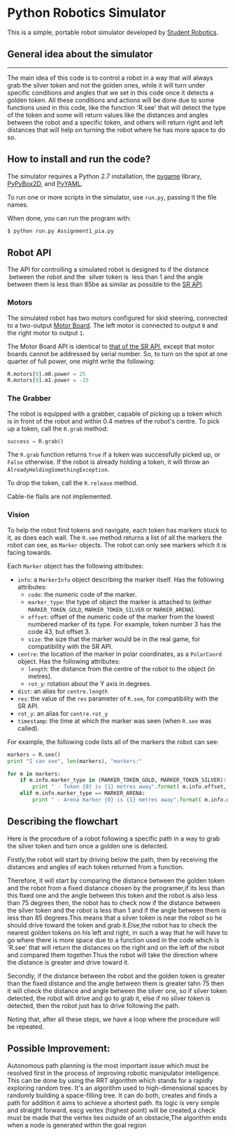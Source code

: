 Python Robotics Simulator
================================

This is a simple, portable robot simulator developed by [Student Robotics](https://studentrobotics.org).


## General idea about the simulator
-----------------------------------
The main idea of this code is to control a robot in a way that will always grab the silver token and not the golden ones, while it will turn under specific conditions and angles that we set in this code once it detects a golden token. All these conditions and actions will be done due to some functions used in this code, like the function 'R.see' that will detect the type of the token and some will return values like the distances and angles between the robot and a specific token, and others will return right and left distances that will help on turning the robot where he has more space to do so. 

How to install and run the code?
--------------------------------

The simulator requires a Python 2.7 installation, the [pygame](http://pygame.org/) library, [PyPyBox2D](https://pypi.python.org/pypi/pypybox2d/2.1-r331), and [PyYAML](https://pypi.python.org/pypi/PyYAML/).


To run one or more scripts in the simulator, use `run.py`, passing it the file names. 

When done, you can run the program with:

```bash
$ python run.py Assignment1_pia.py
```

Robot API
---------

The API for controlling a simulated robot is designed to if the distance
 between
the robot and the
 silver token is
 less than 1 and the angle
between them
is less than 85be as similar as possible to the [SR API][sr-api].

### Motors ###

The simulated robot has two motors configured for skid steering, connected to a two-output [Motor Board](https://studentrobotics.org/docs/kit/motor_board). The left motor is connected to output `0` and the right motor to output `1`.

The Motor Board API is identical to [that of the SR API](https://studentrobotics.org/docs/programming/sr/motors/), except that motor boards cannot be addressed by serial number. So, to turn on the spot at one quarter of full power, one might write the following:

```python
R.motors[0].m0.power = 25
R.motors[0].m1.power = -25
```

### The Grabber ###

The robot is equipped with a grabber, capable of picking up a token which is in front of the robot and within 0.4 metres of the robot's centre. To pick up a token, call the `R.grab` method:

```python
success = R.grab()
```

The `R.grab` function returns `True` if a token was successfully picked up, or `False` otherwise. If the robot is already holding a token, it will throw an `AlreadyHoldingSomethingException`.

To drop the token, call the `R.release` method.

Cable-tie flails are not implemented.

### Vision ###

To help the robot find tokens and navigate, each token has markers stuck to it, as does each wall. The `R.see` method returns a list of all the markers the robot can see, as `Marker` objects. The robot can only see markers which it is facing towards.

Each `Marker` object has the following attributes:

* `info`: a `MarkerInfo` object describing the marker itself. Has the following attributes:
  * `code`: the numeric code of the marker.
  * `marker_type`: the type of object the marker is attached to (either `MARKER_TOKEN_GOLD`, `MARKER_TOKEN_SILVER` or `MARKER_ARENA`).
  * `offset`: offset of the numeric code of the marker from the lowest numbered marker of its type. For example, token number 3 has the code 43, but offset 3.
  * `size`: the size that the marker would be in the real game, for compatibility with the SR API.
* `centre`: the location of the marker in polar coordinates, as a `PolarCoord` object. Has the following attributes:
  * `length`: the distance from the centre of the robot to the object (in metres).
  * `rot_y`: rotation about the Y axis in degrees.
* `dist`: an alias for `centre.length`
* `res`: the value of the `res` parameter of `R.see`, for compatibility with the SR API.
* `rot_y`: an alias for `centre.rot_y`
* `timestamp`: the time at which the marker was seen (when `R.see` was called).

For example, the following code lists all of the markers the robot can see:

```python
markers = R.see()
print "I can see", len(markers), "markers:"

for m in markers:
    if m.info.marker_type in (MARKER_TOKEN_GOLD, MARKER_TOKEN_SILVER):
        print " - Token {0} is {1} metres away".format( m.info.offset, m.dist )
    elif m.info.marker_type == MARKER_ARENA:
        print " - Arena marker {0} is {1} metres away".format( m.info.offset, m.dist )
```

[sr-api]: https://studentrobotics.org/docs/programming/sr/  

Describing the flowchart 
-------------------------
Here is the procedure of a robot following a specific path in a way to grab the silver token and turn once a golden one is detected.

Firstly,the robot will start by driving below the path, then by receiving the distances and angles of each token returned from a function.

Therefore, it will start by comparing the distance between the golden token and the robot from a fixed distance chosen by the programer,if its less than this fixed one and the angle between this token and the robot is also less than 75 degrees then, the robot has to check now if the distance between the silver token and the robot is less than 1 and if the angle between them is less than 85 degrees.This means that a silver token is near the robot so he should drive toward the token and grab it.Else,the robot has to check the nearest golden tokens on his left and right, in such a way that he will have to go where there is more space due to a function used in the code which is 'R.see' that will return the distances on the right and on the left of the robot and compared them together.Thus the robot will take the direction  where the distance is greater and drive toward it.

Secondly, if the distance between the robot and the golden token is greater than the fixed distance and the angle between them is greater tahn 75 then it will check the distance and angle between the silver one, so if silver token detected, the robot will drive and go to grab it, else if no silver token is detected, then the robot just has to drive following the path.

Noting that, after all these steps, we have a loop  where the procedure will be repeated.

Possible Improvement:
---------------------
Autonomous path planning is the most important issue which must be resolved first in the process of improving robotic manipulator intelligence. This can be done by using the RRT algorithm which stands for a rapidly exploring random tree. It's an algorithm used to high-dimensional spaces by randomly building a space-filling tree. It can do both, creates and finds a path for addition it aims to achieve a shortest path. Its logic is very simple and straight forward, eacg vertex (highest point) will be created,a check must be made that the vertex lies outside of an obstacle,The algorithm ends when a node is generated within the goal region

